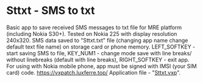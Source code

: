 # Sttxt - SMS to txt
Basic app to save received SMS messages to txt file for MRE platform (including Nokia S30+). Tested on Nokia 225 with display resolution 240x320. SMS data saved to "Sttxt.txt" file (changing app name change default text file name) on storage card or phone memory. LEFT_SOFTKEY - start saving SMS to file, KEY_NUM1 - change mode save with line breaks/ without linebreaks (default with line breaks), RIGHT_SOFTKEY - exit app. For using with Nokia mobile phone, app must be signed with IMSI (your SIM card) code. https://vxpatch.luxferre.top/ 
Application file - "[Sttxt.vxp](https://github.com/RDZDX/sttxt/blob/main/Sttxt.vxp?raw=true)".
